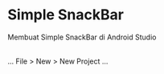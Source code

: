 # Simple SnackBar
Membuat Simple SnackBar di Android Studio<br /><br />

...
File > New > New Project 
...
